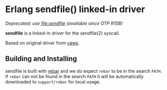 Erlang sendfile() linked-in driver
==================================

*Deprecated: use [file:sendfile](http://www.erlang.org/doc/man/file.html#sendfile-2) (available since OTP R15B)*

**sendfile** is a linked-in driver for the sendfile(2) syscall.

Based on original driver from [yaws](http://yaws.hyber.org).

Building and Installing
-----------------------

sendfile is built with [rebar](http://bitbucket.org/basho/rebar/) and
we do expect `rebar` to be in the search `PATH`.  
If `rebar` can not be found in the search `PATH` it will be
automatically downloaded to `support/rebar` for local usage.
